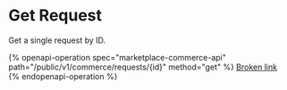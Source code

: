 # Get Request

Get a single request by ID.

{% openapi-operation spec="marketplace-commerce-api" path="/public/v1/commerce/requests/{id}" method="get" %}
[Broken link](broken-reference)
{% endopenapi-operation %}
